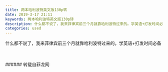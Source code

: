 ```yaml
---
title: 两本哈利波特英文版130p转
date: 2019-3-17 21:11
keywords: 两本哈利波特英文版130p转
description: 什么都不说了，我来菲律宾前三个月就靠哈利波特过来的。学英语+打发时间必备
categories: used
---
```

<td class="t_f" id="postmessage_3244696">

什么都不说了，我来菲律宾前三个月就靠哈利波特过来的。学英语+打发时间必备<br/>
<img alt="" border="0" class="zoom" data-cf-modified-a1719ee58d5c405a02970a10-="" file="http://www.flw.ph/data/appbyme/upload/image/201903/17/AfHev9R9Ri1s.jpg" id="aimg_klt5M" lazyloadthumb="1" onclick="" onmouseover="" src="http://www.flw.ph/data/appbyme/upload/image/201903/17/AfHev9R9Ri1s.jpg"/><br/>
<br/>
<img alt="" border="0" class="zoom" data-cf-modified-a1719ee58d5c405a02970a10-="" file="http://www.flw.ph/data/appbyme/upload/image/201903/17/xqYFDbhixd6f.jpg" id="aimg_H5b81" lazyloadthumb="1" onclick="" onmouseover="" src="http://www.flw.ph/data/appbyme/upload/image/201903/17/xqYFDbhixd6f.jpg"/><br/>
<br/>
</td>
###### 转载自菲龙网